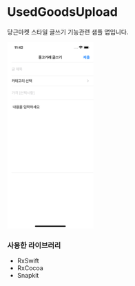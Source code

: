 # UsedGoodsUpload

당근마켓 스타일 글쓰기 기능관련 샘플 앱입니다.

<img src="screenshot_01.png" width="200">  

### 사용한 라이브러리

- RxSwift
- RxCocoa
- Snapkit
